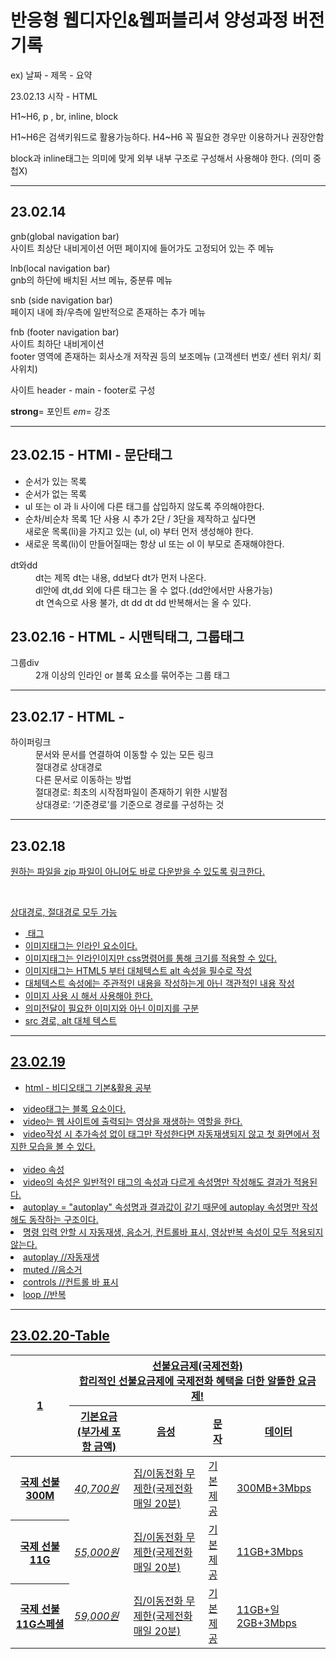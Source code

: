 <h1>반응형 웹디자인&웹퍼블리셔 양성과정 버전기록</h1>
<p> ex) 날짜 - 제목 - 요약</p>
<p>23.02.13 시작 - HTML</p>
<p>H1~H6, p , br, inline, block</p>
<p>H1~H6은 검색키워드로 활용가능하다. H4~H6 꼭 필요한 경우만 이용하거나 권장안함</P>
<p>block과 inline태그는 의미에 맞게 외부 내부 구조로 구성해서 사용해야 한다. (의미 중첩X)</p>
<hr>
<h2>23.02.14</h2>
<p>gnb(global navigation bar)<br>사이트 최상단 내비게이션 어떤 페이지에 들어가도 고정되어 있는 주 메뉴</p>
<p>lnb(local navigation bar)<br>gnb의 하단에 배치된 서브 메뉴, 중분류 메뉴</p>
<p>snb (side navigation bar)<br>페이지 내에 좌/우측에 일반적으로 존재하는 추가 메뉴</p>
<p>fnb (footer navigation bar)<br>사이트 최하단 내비게이션<br>footer 영역에 존재하는 회사소개 저작권 등의 보조메뉴 (고객센터 번호/ 센터 위치/ 회사위치)</P>
<p>사이트 header - main - footer로 구성
<P><strong>strong</strong>= 포인트 <em>em</em>= 강조
<block qoute cite="https://webty.tistory.com/85">
<hr>
<h2>23.02.15 - HTMl - 문단태그</h2>
<ul>
<li>순서가 있는 목록</li>
<li>순서가 없는 목록</li>
<li>ul 또는 ol 과 li 사이에 다른 태그를 삽입하지 않도록 주의해야한다.</li>
<li>순차/비순차 목록 1단 사용 시 추가 2단 / 3단을 제작하고 싶다면<br>
새로운 목록(li)을 가지고 있는 (ul, ol) 부터 먼저 생성해야 한다.</li>
<li>새로운 목록(li)이 만들어질때는 항상 ul 또는 ol 이 부모로 존재해야한다.</li>
</ul>
<dl>
<dt>dt와dd</dt>
<dd>dt는 제목 dt는 내용, dd보다 dt가 먼저 나온다.</dd>
<dd>dl안에 dt,dd 외에 다른 태그는 올 수 없다.(dd안에서만 사용가능)</dd>
<dd>dt 연속으로 사용 불가, dt dd dt dd 반복해서는 올 수 있다.</dd>
</dl>
<div class="study">
  <h2>23.02.16 - HTML - 시맨틱태그, 그룹태그</h2>
  <dl>
    <dt>그룹div</dt>
    <dd>2개 이상의 인라인 or 블록 요소를 묶어주는 그룹 태그</dd>
    <dt></dt>
    <dd></dd>
  </dl>
</div>  
<hr>
  <h2>23.02.17 - HTML - </h2>
  <dl>
    <dt>하이퍼링크</dt>
    <dd>문서와 문서를 연결하여 이동할 수 있는 모든 링크</dd>
    <dd>절대경로 상대경로<br>
        다른 문서로 이동하는 방법<br>
        절대경로: 최초의 시작점파일이 존재하기 위한 시발점<br>
        상대경로: ‘기준경로’를 기준으로 경로를 구성하는 것</dd></dl>
<hr>
  <h2>23.02.18</h2>
  <p><a href=" " download=" "></p>
  <p>원하는 파일을 zip 파일이 아니어도 바로 다운받을 수 있도록 링크한다.</p><br>
  <p>상대경로, 절대경로 모두 가능</p>
  <ul>
  <li><img> 태그</li>
  <li>이미지태그는 인라인 요소이다.</li>
  <li>이미지태그는 인라인이지만 css명령어를 통해 크기를 적용할 수 있다.</li>
  <li>이미지태그는 HTML5 부터 대체텍스트 alt 속성을 필수로 작성</li>
  <li>대체텍스트 속성에는 주관적인 내용을 작성하는게 아닌 객관적인 내용 작성</li>
  <li>이미지 사용 시 해서 사용해야 한다.</li>
  <li>의미전달이 필요한 이미지와 아닌 이미지를 구분</li>
  <li>src 경로, alt 대체 텍스트</li>
  </ul>
<hr>
  <h2>23.02.19</h2>
  <ul>
  <li>html - 비디오태그 기본&활용 공부</ul>
  <li>video태그는 블록 요소이다.</li>
  <li>video는 웹 사이트에 출력되는 영상을 재생하는 역할을 한다.</li>
  <li>video작성 시 추가속성 없이 태그만 작성한다면 자동재생되지 않고 첫 화면에서 정지한 모습을 볼 수 있다.</li><br>
  
  <li>video 속성</li>
  <li>video의 속성은 일반적인 태그의 속성과 다르게 속성명만 작성해도 결과가 적용된다.</li>
  <li>autoplay = "autoplay" 속성명과 결과값이 같기 때문에 autoplay 속성명만 작성해도 동작하는 구조이다.</li>
  <li> 명령 입력 안할 시 자동재생, 음소거, 컨트롤바 표시, 영상반복 속성이 모두 적용되지 않는다.</li>
  <li>autoplay //자동재생</li>
  <li>muted //음소거</li>
  <li>controls //컨트롤 바 표시</li>
  <li>loop //반복</li>
  </ul>
<hr>
  <h2>23.02.20-Table</h2>
  <body>
    <table>
        <thead>
            <tr>
                <th rowspan="2">1</th>
                <th colspan="4">선불요금제(국제전화)<br>합리적인 선불요금제에 국제전화 혜택을 더한 알뜰한 요금제!</th>
                <!-- <th>3</th> -->
                <!-- <th>4</th> -->
                <!-- <th>5</th> -->
            </tr>
            <tr>
                <!-- <th>1</th> -->
                <th>기본요금<br>(부가세 포함 금액)</th>
                <th>음성</th>
                <th>문자</th>
                <th>데이터</th>
            </tr>
        </thead>
        <tbody>
            <tr>
                <th>국제 선불 300M</th>
                <td><em>40,700원</em></td>
                <td>집/이동전화 무제한(국제전화 매일 20분)</td>
                <td>기본제공</td>
                <td>300MB+3Mbps</td>
            </tr>
            <tr>
                <th>국제 선불 11G	</th>
                <td><em>55,000원</em></td>
                <td>집/이동전화 무제한(국제전화 매일 20분)</td>
                <td>기본제공</td>
                <td>11GB+3Mbps</td>
            </tr>
            <tr>
                <th>국제 선불 11G스페셜</th>
                <td><em>59,000원</em></td>
                <td>집/이동전화 무제한(국제전화 매일 20분)</td>
                <td>기본제공</td>
                <td>11GB+일2GB+3Mbps</td>
            </tr>
        </tbody>
    </table>
</body>
</html>
